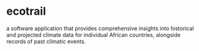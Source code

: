 # ecotrail
a software application that provides comprehensive insights into historical and projected climate data for individual African countries, alongside records of past climatic events.
